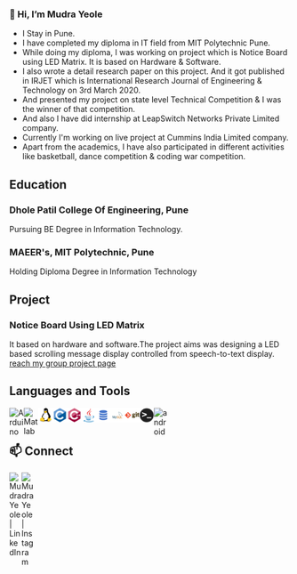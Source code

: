 ### 👋 Hi, I’m Mudra Yeole
- I Stay in Pune.
- I have completed my diploma in IT field from MIT Polytechnic Pune.
- While doing my diploma, I was working on project which is Notice Board using LED Matrix. It is based on Hardware & Software.
- I also wrote a detail research paper on this project. And it got published in IRJET which is International Research Journal of Engineering & Technology on 3rd March 2020.
- And presented my project on state level Technical Competition & I was the winner of that competition.
- And also I have did internship at LeapSwitch Networks Private Limited company.
- Currently I'm working on live project at Cummins India Limited company.
- Apart from the academics, I have also participated in different activities like basketball, dance competition & coding war competition.


## Education
### Dhole Patil College Of Engineering, Pune
Pursuing BE Degree in Information Technology.

### MAEER's, MIT Polytechnic, Pune
Holding Diploma Degree in Information Technology


## Project
### Notice Board Using LED Matrix
It based on hardware and software.The project aims was designing a LED based scrolling message display controlled from speech-to-text display.
[reach my group project page](https://www.electronicwings.com/users/mudrayeole24/profile#user-projects)


## Languages and Tools
[<img align="left" alt="Arduino" width="26px" src="https://cdn.worldvectorlogo.com/logos/arduino-1.svg" />][Arduino]
[<img align="left" alt="Matlab" width="26px" src="https://upload.wikimedia.org/wikipedia/commons/2/21/Matlab_Logo.png" />][Matlab]
[<img align="left" alt="Linux" width="26px" src="https://raw.githubusercontent.com/devicons/devicon/master/icons/linux/linux-original.svg" />][Linux]
[<img align="left" alt="C-language" width="26px" src="https://raw.githubusercontent.com/devicons/devicon/master/icons/c/c-original.svg" />][C-language]
[<img align="left" alt="C++" width="26px" src="https://raw.githubusercontent.com/devicons/devicon/master/icons/cplusplus/cplusplus-original.svg" />][C++]
[<img align="left" alt="Java" width="26px" src="https://raw.githubusercontent.com/devicons/devicon/master/icons/java/java-original.svg" />][Java]
[<img align="left" alt="SQL" width="26px" src="https://raw.githubusercontent.com/github/explore/80688e429a7d4ef2fca1e82350fe8e3517d3494d/topics/sql/sql.png" />][SQL]
[<img align="left" alt="MySQL" width="26px" src="https://raw.githubusercontent.com/github/explore/80688e429a7d4ef2fca1e82350fe8e3517d3494d/topics/mysql/mysql.png" />][MySQL]
[<img align="left" alt="Git" width="26px" src="https://raw.githubusercontent.com/github/explore/80688e429a7d4ef2fca1e82350fe8e3517d3494d/topics/git/git.png" />][Git]
[<img align="left" alt="Terminal" width="26px" src="https://raw.githubusercontent.com/github/explore/80688e429a7d4ef2fca1e82350fe8e3517d3494d/topics/terminal/terminal.png" />][Terminal]
[<img align="left" alt="android" width="26px" src="https://developer.android.com/images/landing/android-logo.svg" />][android]<br><br>



## 📫 Connect
[<img align="left" alt="MudraYeole | LinkedIn" width="22px" src="https://cdn.jsdelivr.net/npm/simple-icons@v3/icons/linkedin.svg" />][linkedin]
[<img align="left" alt="MudraYeole | Instagram" width="22px" src="https://cdn.jsdelivr.net/npm/simple-icons@v3/icons/instagram.svg" />][instagram]

[android]: https://developer.android.com/studio
[Terminal]: https://ubuntu.com/tutorials/command-line-for-beginners#1-overview
[Git]: https://git-scm.com/
[MySQL]: https://www.mysql.com/
[SQL]: https://www.mysql.com/
[Java]: https://www.javascript.com/
[C++]: https://www.w3schools.com/CPP/default.asp
[C-language]: https://www.javatpoint.com/c-programming-language-tutorial
[Linux]: https://www.linux.org/
[Matlab]: https://in.mathworks.com/products/get-matlab.html
[Arduino]: https://www.arduino.cc/
[linkedin]: https://www.linkedin.com/in/mudra-yeole-24500a188
[instagram]: https://www.instagram.com/dance_with_mudra/
[GitHub]: https://github.com/MudraYeole/
